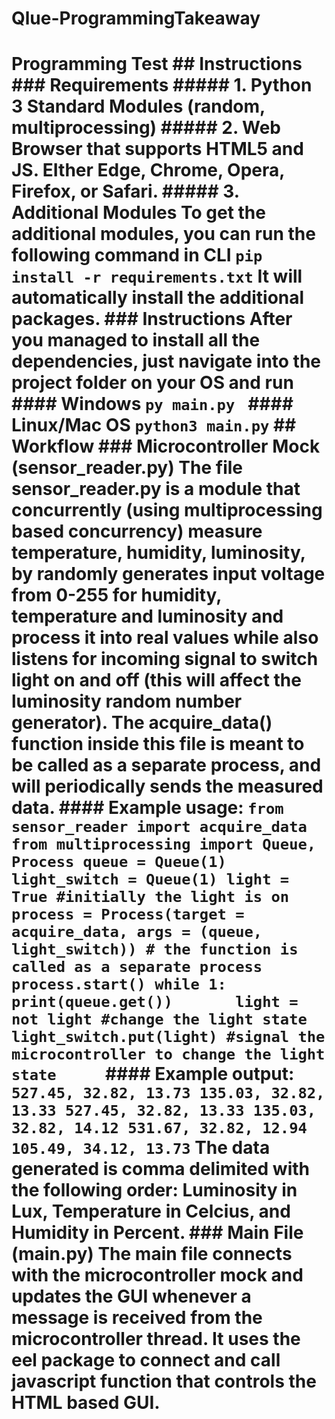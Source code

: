 # Qlue-ProgrammingTakeaway
# Programming Test  ## Instructions ### Requirements ##### 1. Python 3 Standard Modules (random, multiprocessing) ##### 2. Web Browser that supports HTML5 and JS.  EIther Edge, Chrome, Opera, Firefox, or Safari.  ##### 3. Additional Modules To get the additional modules, you can run the following command in CLI ``` pip install -r requirements.txt ``` It will automatically install the additional packages.    ### Instructions After you managed to install all the dependencies, just navigate into the project folder on your OS and run #### Windows ``` py main.py  ``` #### Linux/Mac OS ``` python3 main.py ```  ## Workflow ### Microcontroller Mock (sensor_reader.py) The file sensor_reader.py is a module that concurrently (using multiprocessing based concurrency) measure temperature, humidity, luminosity, by randomly generates input voltage from 0-255 for humidity, temperature and luminosity and process it into real values while also listens for incoming signal to switch light on and off (this will affect the luminosity random number generator). The acquire_data() function inside this file is meant to be called as a separate process, and will periodically sends the measured data.   #### Example usage: ``` from sensor_reader import acquire_data from multiprocessing import Queue, Process queue = Queue(1) light_switch = Queue(1) light = True #initially the light is on process = Process(target = acquire_data, args = (queue, light_switch)) # the function is called as a separate process process.start() while 1:     print(queue.get())       light = not light #change the light state     light_switch.put(light) #signal the microcontroller to change the light state      ``` #### Example output: ``` 527.45, 32.82, 13.73 135.03, 32.82, 13.33 527.45, 32.82, 13.33 135.03, 32.82, 14.12 531.67, 32.82, 12.94 105.49, 34.12, 13.73 ``` The data generated is comma delimited with the following order: Luminosity in Lux, Temperature in Celcius, and Humidity in Percent.   ### Main File (main.py) The main file connects with the microcontroller mock and updates the GUI whenever a message is received from the microcontroller thread. It uses the eel package to connect and call javascript function that controls the HTML based GUI.  
